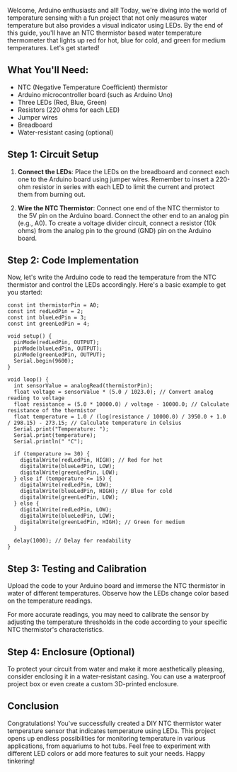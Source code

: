 Welcome, Arduino enthusiasts and all! Today, we're diving into the world of temperature sensing with a fun project that not only measures water temperature but also provides a visual indicator using LEDs. By the end of this guide, you'll have an NTC thermistor based water temperature thermometer that lights up red for hot, blue for cold, and green for medium temperatures. Let's get started!

## What You'll Need:

- NTC (Negative Temperature Coefficient) thermistor
- Arduino microcontroller board (such as Arduino Uno)
- Three LEDs (Red, Blue, Green)
- Resistors (220 ohms for each LED)
- Jumper wires
- Breadboard
- Water-resistant casing (optional)

## Step 1: Circuit Setup

1. **Connect the LEDs**: Place the LEDs on the breadboard and connect each one to the Arduino board using jumper wires. Remember to insert a 220-ohm resistor in series with each LED to limit the current and protect them from burning out.

2. **Wire the NTC Thermistor**: Connect one end of the NTC thermistor to the 5V pin on the Arduino board. Connect the other end to an analog pin (e.g., A0). To create a voltage divider circuit, connect a resistor (10k ohms) from the analog pin to the ground (GND) pin on the Arduino board.

## Step 2: Code Implementation

Now, let's write the Arduino code to read the temperature from the NTC thermistor and control the LEDs accordingly. Here's a basic example to get you started:

```arduino
const int thermistorPin = A0;
const int redLedPin = 2;
const int blueLedPin = 3;
const int greenLedPin = 4;

void setup() {
  pinMode(redLedPin, OUTPUT);
  pinMode(blueLedPin, OUTPUT);
  pinMode(greenLedPin, OUTPUT);
  Serial.begin(9600);
}

void loop() {
  int sensorValue = analogRead(thermistorPin);
  float voltage = sensorValue * (5.0 / 1023.0); // Convert analog reading to voltage
  float resistance = (5.0 * 10000.0) / voltage - 10000.0; // Calculate resistance of the thermistor
  float temperature = 1.0 / (log(resistance / 10000.0) / 3950.0 + 1.0 / 298.15) - 273.15; // Calculate temperature in Celsius
  Serial.print("Temperature: ");
  Serial.print(temperature);
  Serial.println(" °C");

  if (temperature >= 30) {
    digitalWrite(redLedPin, HIGH); // Red for hot
    digitalWrite(blueLedPin, LOW);
    digitalWrite(greenLedPin, LOW);
  } else if (temperature <= 15) {
    digitalWrite(redLedPin, LOW);
    digitalWrite(blueLedPin, HIGH); // Blue for cold
    digitalWrite(greenLedPin, LOW);
  } else {
    digitalWrite(redLedPin, LOW);
    digitalWrite(blueLedPin, LOW);
    digitalWrite(greenLedPin, HIGH); // Green for medium
  }
  
  delay(1000); // Delay for readability
}
```

## Step 3: Testing and Calibration

Upload the code to your Arduino board and immerse the NTC thermistor in water of different temperatures. Observe how the LEDs change color based on the temperature readings.

For more accurate readings, you may need to calibrate the sensor by adjusting the temperature thresholds in the code according to your specific NTC thermistor's characteristics.

## Step 4: Enclosure (Optional)

To protect your circuit from water and make it more aesthetically pleasing, consider enclosing it in a water-resistant casing. You can use a waterproof project box or even create a custom 3D-printed enclosure.

## Conclusion

Congratulations! You've successfully created a DIY NTC thermistor water temperature sensor that indicates temperature using LEDs. This project opens up endless possibilities for monitoring temperature in various applications, from aquariums to hot tubs. Feel free to experiment with different LED colors or add more features to suit your needs. Happy tinkering!
